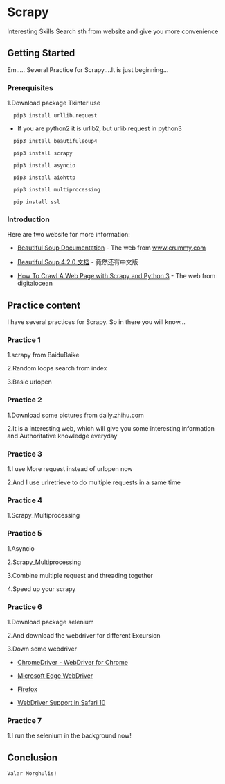 # Scrapy
Interesting Skills
Search sth from website and give you more convenience

## Getting Started
Em.....
Several Practice for Scrapy....It is just beginning...

### Prerequisites 
1.Download package Tkinter use 
```
  pip3 install urllib.request
```
* If you are python2 it is urlib2, but urlib.request in python3
```
  pip3 install beautifulsoup4
```
```
  pip3 install scrapy
```
```
  pip3 install asyncio
```
```
  pip3 install aiohttp
```
```
  pip3 install multiprocessing
```
```
  pip install ssl
```

### Introduction
Here are two website for more information:

* [Beautiful Soup Documentation](https://www.crummy.com/software/BeautifulSoup/bs4/doc/) - The web from www.crummy.com

* [Beautiful Soup 4.2.0 文档](https://www.crummy.com/software/BeautifulSoup/bs4/doc.zh/) - 竟然还有中文版


* [How To Crawl A Web Page with Scrapy and Python 3](https://www.digitalocean.com/community/tutorials/how-to-crawl-a-web-page-with-scrapy-and-python-3) - The web from digitalocean
 
 ## Practice content
 I have several practices for Scrapy. So in there you will know...

 
 ### Practice 1
  1.scrapy from BaiduBaike
  
  2.Random loops search from index 
  
  3.Basic urlopen
  
 
 ### Practice 2
  1.Download some pictures from daily.zhihu.com
  
  2.It is a interesting web, which will give you some interesting information and Authoritative knowledge everyday 
  
  
 ### Practice 3
  1.I use More request instead of urlopen now
  
  2.And I use urlretrieve to do multiple requests in a same time
 
 
 ### Practice 4
  1.Scrapy_Multiprocessing
  
  
 ### Practice 5
  1.Asyncio
  
  2.Scrapy_Multiprocessing
  
  3.Combine multiple request and threading together
  
  4.Speed up your scrapy
 
 
 ### Practice 6
  1.Download package selenium
  
  2.And download the webdriver for different Excursion
  
  3.Down some webdriver
   * [ChromeDriver - WebDriver for Chrome](https://sites.google.com/a/chromium.org/chromedriver/downloads) 
  
   * [Microsoft Edge WebDriver](https://developer.microsoft.com/en-us/microsoft-edge/tools/webdriver/) 
    
    
   * [Firefox](https://github.com/mozilla/geckodriver/releases) 
    
    
   * [WebDriver Support in Safari 10](https://webkit.org/blog/6900/webdriver-support-in-safari-10/) 
  
  ### Practice 7 
  1.I run the selenium in the background now!
 
  ## Conclusion
  ```
Valar Morghulis!
  ```
